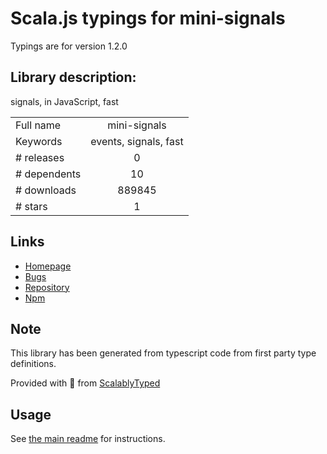 
# Scala.js typings for mini-signals

Typings are for version 1.2.0

## Library description:
signals, in JavaScript, fast

|                    |                 |
| ------------------ | :-------------: |
| Full name          | mini-signals |
| Keywords           | events, signals, fast |
| # releases         | 0 |
| # dependents       | 10 |
| # downloads        | 889845 |
| # stars            | 1 |

## Links
- [Homepage](https://github.com/Hypercubed/mini-signals)
- [Bugs](https://github.com/Hypercubed/mini-signals/issues)
- [Repository](https://github.com/Hypercubed/mini-signals)
- [Npm](https://www.npmjs.com/package/mini-signals)
    


## Note
This library has been generated from typescript code from first party type definitions.

Provided with :purple_heart: from [ScalablyTyped](https://github.com/oyvindberg/ScalablyTyped)

## Usage
See [the main readme](../../readme.md) for instructions.


